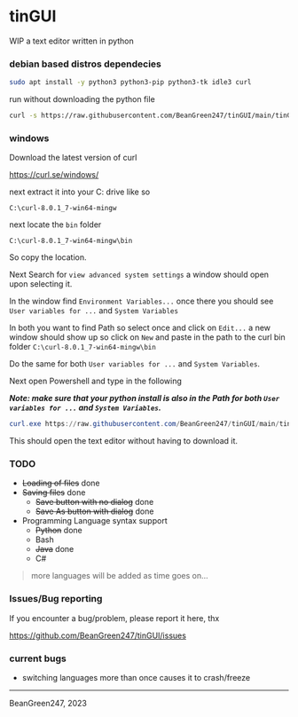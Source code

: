 # tinGUI
WIP a text editor written in python

### debian based distros dependecies
```bash
sudo apt install -y python3 python3-pip python3-tk idle3 curl
```

run without downloading the python file
```bash
curl -s https://raw.githubusercontent.com/BeanGreen247/tinGUI/main/tinGUI/tinGUI.py | python3 -s &
```

### windows
Download the latest version of curl

https://curl.se/windows/

next extract it into your C: drive like so

`C:\curl-8.0.1_7-win64-mingw`

next locate the `bin` folder

`C:\curl-8.0.1_7-win64-mingw\bin`

So copy the location.

Next Search for `view advanced system settings` a window should open upon selecting it.

In the window find `Environment Variables...` once there you should see `User variables for ...` and `System Variables`

In both you want to find Path so select once and click on `Edit...` a new window should show up so click on `New` and paste in the path to the curl bin folder `C:\curl-8.0.1_7-win64-mingw\bin`

Do the same for both `User variables for ...` and `System Variables`.

Next open Powershell and type in the following

***Note: make sure that your python install is also in the Path for both `User variables for ...` and `System Variables`.***

```powershell
curl.exe https://raw.githubusercontent.com/BeanGreen247/tinGUI/main/tinGUI/tinGUI.py | python.exe
```
This should open the text editor without having to download it.

### TODO
* ~~Loading of files~~ done
* ~~Saving files~~ done
  * ~~Save button with no dialog~~ done
  * ~~Save As button with dialog~~ done
* Programming Language syntax support
  * ~~Python~~ done
  * Bash
  * ~~Java~~ done
  * C#
> more languages will be added as time goes on...

### Issues/Bug reporting
If you encounter a bug/problem, please report it here, thx

https://github.com/BeanGreen247/tinGUI/issues

### current bugs
* switching languages more than once causes it to crash/freeze

---
BeanGreen247, 2023
